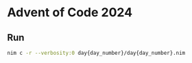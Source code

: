 # Advent of Code 2024

## Run

```bash
nim c -r --verbosity:0 day{day_number}/day{day_number}.nim
```
